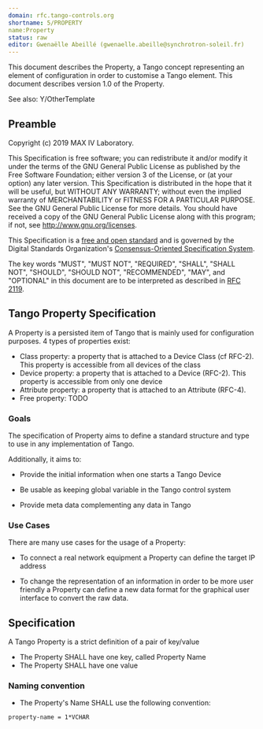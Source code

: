 ```yaml
---
domain: rfc.tango-controls.org
shortname: 5/PROPERTY
name:Property
status: raw
editor: Gwenaëlle Abeillé (gwenaelle.abeille@synchrotron-soleil.fr)
---
```


This document describes the Property,  a Tango concept representing an element of configuration in order to customise a Tango element. This document describes version 1.0 of the Property.

See also: Y/OtherTemplate

## Preamble

Copyright (c) 2019 MAX IV Laboratory.

This Specification is free software; you can redistribute it and/or modify it under the terms of the GNU General Public License as published by the Free Software Foundation; either version 3 of the License, or (at your option) any later version. This Specification is distributed in the hope that it will be useful, but WITHOUT ANY WARRANTY; without even the implied warranty of MERCHANTABILITY or FITNESS FOR A PARTICULAR PURPOSE. See the GNU General Public License for more details. You should have received a copy of the GNU General Public License along with this program; if not, see <http://www.gnu.org/licenses>.

This Specification is a [free and open standard](http://www.digistan.org/open-standard:definition) and is governed by the Digital Standards Organization's [Consensus-Oriented Specification System](http://www.digistan.org/spec:1/COSS).

The key words "MUST", "MUST NOT", "REQUIRED", "SHALL", "SHALL NOT", "SHOULD", "SHOULD NOT", "RECOMMENDED", "MAY", and "OPTIONAL" in this document are to be interpreted as described in [RFC 2119](http://tools.ietf.org/html/rfc2119).

## Tango Property Specification

 A Property is a persisted item of Tango that is mainly used for configuration purposes. 4 types of properties exist:

 *  Class property: a property that is attached to a Device Class (cf RFC-2). This property is accessible from all devices of the class
 *  Device property: a property that is attached to a Device (RFC-2). This property is accessible from only one device
 *  Attribute property: a property that is attached to an Attribute (RFC-4).
 *  Free property: TODO

### Goals

 The specification of Property aims to define a standard structure and type to use in any implementation of Tango.

Additionally, it aims to:

* Provide the initial information when one starts a Tango Device

* Be usable as keeping global variable in the Tango control system

* Provide meta data complementing any data in Tango


### Use Cases

There are many use cases for the usage of a Property:

* To connect a real network equipment a Property can define the target IP address

* To change the representation of an information in order to be more user friendly a Property can define a new data format for the graphical user interface to convert the raw data.


## Specification

A Tango Property is a strict definition of a pair of key/value
* The Property SHALL have one key, called Property Name
* The Property SHALL have one value

### Naming convention
* The Property's Name SHALL use the following convention:
``` ABNF
property-name = 1*VCHAR
```
